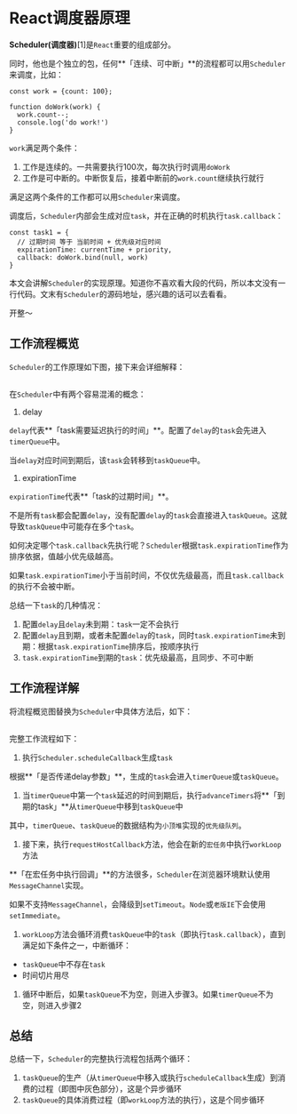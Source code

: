 # React调度器原理

**Scheduler(调度器)**[1]是`React`重要的组成部分。

同时，他也是个独立的包，任何**「连续、可中断」**的流程都可以用`Scheduler`来调度，比如：

```
const work = {count: 100};

function doWork(work) {
  work.count--;
  console.log('do work!')
}
```

`work`满足两个条件：

1. 工作是连续的。一共需要执行100次，每次执行时调用`doWork`
2. 工作是可中断的。中断恢复后，接着中断前的`work.count`继续执行就行

满足这两个条件的工作都可以用`Scheduler`来调度。

调度后，`Scheduler`内部会生成对应`task`，并在正确的时机执行`task.callback`：

```
const task1 = {
  // 过期时间 等于 当前时间 + 优先级对应时间
  expirationTime: currentTime + priority,
  callback: doWork.bind(null, work)
}
```

本文会讲解`Scheduler`的实现原理。知道你不喜欢看大段的代码，所以本文没有一行代码。文末有`Scheduler`的源码地址，感兴趣的话可以去看看。

开整～

## 工作流程概览

`Scheduler`的工作原理如下图，接下来会详细解释：

![图片](data:image/gif;base64,iVBORw0KGgoAAAANSUhEUgAAAAEAAAABCAYAAAAfFcSJAAAADUlEQVQImWNgYGBgAAAABQABh6FO1AAAAABJRU5ErkJggg==)

在`Scheduler`中有两个容易混淆的概念：

1. delay

`delay`代表**「task需要延迟执行的时间」**。配置了`delay`的`task`会先进入`timerQueue`中。

当`delay`对应时间到期后，该`task`会转移到`taskQueue`中。

1. expirationTime

`expirationTime`代表**「task的过期时间」**。

不是所有`task`都会配置`delay`，没有配置`delay`的`task`会直接进入`taskQueue`。这就导致`taskQueue`中可能存在多个`task`。

如何决定哪个`task.callback`先执行呢？`Scheduler`根据`task.expirationTime`作为排序依据，值越小优先级越高。

如果`task.expirationTime`小于当前时间，不仅优先级最高，而且`task.callback`的执行不会被中断。

总结一下`task`的几种情况：

1. 配置`delay`且`delay`未到期：`task`一定不会执行
2. 配置`delay`且到期，或者未配置`delay`的`task`，同时`task.expirationTime`未到期：根据`task.expirationTime`排序后，按顺序执行
3. `task.expirationTime`到期的`task`：优先级最高，且同步、不可中断

## 工作流程详解

将流程概览图替换为`Scheduler`中具体方法后，如下：

![图片](data:image/gif;base64,iVBORw0KGgoAAAANSUhEUgAAAAEAAAABCAYAAAAfFcSJAAAADUlEQVQImWNgYGBgAAAABQABh6FO1AAAAABJRU5ErkJggg==)

完整工作流程如下：

1. 执行`Scheduler.scheduleCallback`生成`task`

根据**「是否传递delay参数」**，生成的`task`会进入`timerQueue`或`taskQueue`。

1. 当`timerQueue`中第一个`task`延迟的时间到期后，执行`advanceTimers`将**「到期的task」**从`timerQueue`中移到`taskQueue`中

其中，`timerQueue`、`taskQueue`的数据结构为`小顶堆`实现的`优先级队列`。

1. 接下来，执行`requestHostCallback`方法，他会在新的`宏任务`中执行`workLoop`方法

**「在宏任务中执行回调」**的方法很多，`Scheduler`在浏览器环境默认使用`MessageChannel`实现。

如果不支持`MessageChannel`，会降级到`setTimeout`。`Node`或`老版IE`下会使用`setImmediate`。

1. `workLoop`方法会循环消费`taskQueue`中的`task`（即执行`task.callback`），直到满足如下条件之一，中断循环：

- `taskQueue`中不存在`task`
- 时间切片用尽

1. 循环中断后，如果`taskQueue`不为空，则进入步骤3。如果`timerQueue`不为空，则进入步骤2

## 总结

总结一下，`Scheduler`的完整执行流程包括两个循环：

1. `taskQueue`的生产（从`timerQueue`中移入或执行`scheduleCallback`生成）到消费的过程（即图中灰色部分），这是个异步循环
2. `taskQueue`的具体消费过程（即`workLoop`方法的执行），这是个同步循环

